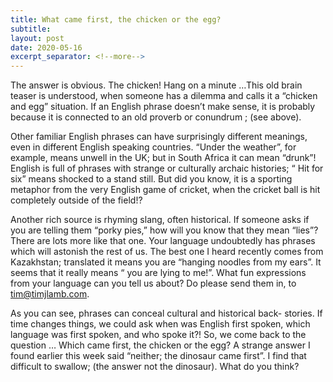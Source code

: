 ```yaml
---
title: What came first, the chicken or the egg?
subtitle:
layout: post
date: 2020-05-16
excerpt_separator: <!--more-->
---
```


The answer is obvious.  The chicken!  Hang on a minute …This old brain teaser is understood, when someone has a dilemma and calls it a “chicken and egg” situation.  If an English phrase doesn’t make sense, it is probably because it is connected to an old proverb or conundrum ; (see above).  
<!--more-->
Other familiar English phrases can have surprisingly different meanings, even in different English speaking countries.  “Under the weather”, for example, means unwell in the UK; but in South Africa it can mean “drunk”! English is full of phrases with strange or culturally archaic histories; “ Hit for six” means shocked to a stand still.  But did you know, it is a sporting metaphor from the very English game of cricket, when the cricket ball is hit completely outside of the field!?

Another rich source is rhyming slang, often historical.  If someone asks if you are telling them “porky pies,”  how will you know  that they mean “lies”?  There are lots more like that one.  Your language undoubtedly has phrases which will astonish the rest of us.  The best one I heard recently comes from Kazakhstan; translated it means you are “hanging noodles from my ears”.  It seems that it really means “ you are lying to me!”. What fun expressions from your language can you tell us about?  Do please send them in, to tim@timjlamb.com.

As you can see, phrases can conceal cultural and historical back- stories.  If time changes things, we could ask when was English first spoken, which language was first spoken, and who spoke it?!  So, we come back to the question … Which came first, the chicken or the egg?  A strange answer I found earlier this week said “neither; the dinosaur came first”.  I find that difficult to swallow; (the answer not the dinosaur).  What do you think?